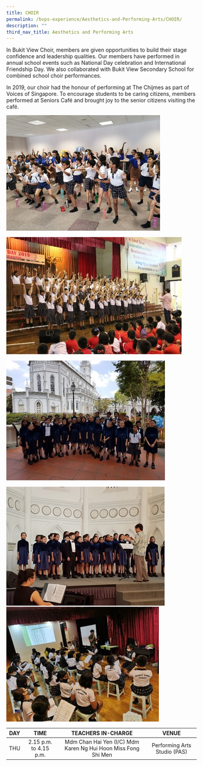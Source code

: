 ```yaml
---
title: CHOIR
permalink: /bvps-experience/Aesthetics-and-Performing-Arts/CHOIR/
description: ""
third_nav_title: Aesthetics and Performing Arts
---
```

  
In Bukit View Choir, members are given opportunities to build their stage confidence and leadership qualities. Our members have performed in annual school events such as National Day celebration and International Friendship Day. We also collaborated with Bukit View Secondary School for combined school choir performances. 

  

In 2019, our choir had the honour of performing at The Chijmes as part of Voices of Singapore. To encourage students to be caring citizens, members performed at Seniors Café and brought joy to the senior citizens visiting the café.

![](/images/BVPS%20Experience/Co%20Curricular%20Activities/Aesthetics%20and%20Performing%20Arts/CHOIR/C1.jpg)

![](/images/BVPS%20Experience/Co%20Curricular%20Activities/Aesthetics%20and%20Performing%20Arts/CHOIR/C2.jpg)

![](/images/BVPS%20Experience/Co%20Curricular%20Activities/Aesthetics%20and%20Performing%20Arts/CHOIR/C3.jpg)

![](/images/BVPS%20Experience/Co%20Curricular%20Activities/Aesthetics%20and%20Performing%20Arts/CHOIR/C4.jpg)
![](/images/BVPS%20Experience/Co%20Curricular%20Activities/Aesthetics%20and%20Performing%20Arts/CHOIR/C5.jpg)

| DAY |            TIME           |                        TEACHERS IN-CHARGE                       |             VENUE            |
|:---:|:-------------------------:|:---------------------------------------------------------------:|:----------------------------:|
| THU |   2.15 p.m. to 4.15 p.m.  | Mdm Chan Hai Yen (I/C)  Mdm Karen Ng Hui Hoon Miss Fong Shi Men | Performing Arts Studio (PAS) |